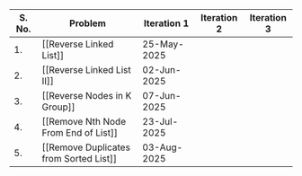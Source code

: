 | S. No. | Problem                                | Iteration 1 | Iteration 2 | Iteration 3 |
| ------ | -------------------------------------- | ----------- | ----------- | ----------- |
| 1.     | [[Reverse Linked List]]                | 25-May-2025 |             |             |
| 2.     | [[Reverse Linked List II]]             | 02-Jun-2025 |             |             |
| 3.     | [[Reverse Nodes in K Group]]           | 07-Jun-2025 |             |             |
| 4.     | [[Remove Nth Node From End of List]]   | 23-Jul-2025 |             |             |
| 5.     | [[Remove Duplicates from Sorted List]] | 03-Aug-2025 |             |             |
